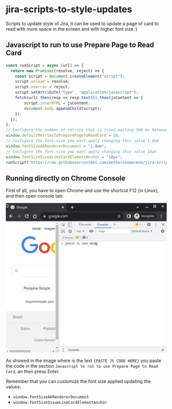 # jira-scripts-to-style-updates
Scripts to update style of Jira, it can be used to update a page of card to read with more space in the screen and with higher font size :)


## Javascript to run to use Prepare Page to Read Card

```javascript
const runScript = async (url) => {
  return new Promise((resolve, reject) => {
    const script = document.createElement("script");
    script.onload = resolve;
    script.onerror = reject;
    script.setAttribute("type", "application/javascript");
    fetch(url).then(resp => resp.text()).then(jsContent => {
        script.innerHTML = jsContent;
        document.body.appendChild(script);
    });
  });
};
// Configure the number of retries that is tried waiting 500 ms between each trying changing this value 20
window.defaultRetriesToPreparePageToReadCard = 20;
// Configure the font-size you want apply changing this value 1.8em
window.fontSizeAkRendererDocument = "1.8em";
// Configure the font-size you want apply changing this value 18px
window.fontSizeIssueLineCardElementAnchor = "18px";
runScript("https://raw.githubusercontent.com/pethersonmoreno/jira-scripts-to-style-updates/main/prepare-page-to-read-card.js")
```

## Running directly on Chrome Console

First of all, you have to open Chrome and use the shortcut F12 (in Linux), and then open console tab:

![Image of Chrome with open console tab](images/chrome-open-console-tab.png)

As showed in the image where is the text `{PASTE JS CODE HERE}` you paste the code in the section `Javascript to run to use Prepare Page to Read Card`, an then press Enter.

Remember that you can customize the font size applied updating the values:

 - `window.fontSizeAkRendererDocument`
 - `window.fontSizeIssueLineCardElementAnchor`